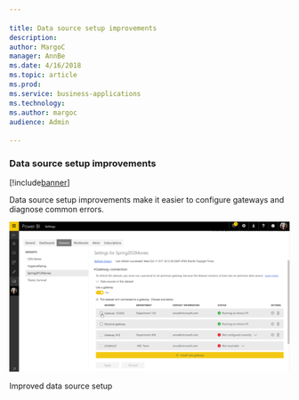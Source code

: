 ```yaml
---

title: Data source setup improvements
description: 
author: MargoC
manager: AnnBe
ms.date: 4/16/2018
ms.topic: article
ms.prod: 
ms.service: business-applications
ms.technology: 
ms.author: margoc
audience: Admin

---
```

### Data source setup improvements

[!include[banner](../../includes/banner.md)]




Data source setup improvements make it easier to configure gateways and diagnose
common errors.

![A screenshot demonstrating improved data source setup](media/data-source-setup-improvements-1.png "A screenshot demonstrating improved data source setup")

Improved data source setup


